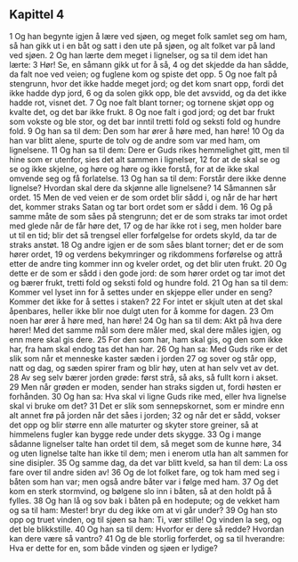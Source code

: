 ## Kapittel 4

1 Og han begynte igjen å lære ved sjøen, og meget folk samlet seg om ham, så han gikk ut i en båt og satt i den ute på sjøen, og alt folket var på land ved sjøen.
2 Og han lærte dem meget i lignelser, og sa til dem idet han lærte:
3 Hør! Se, en såmann gikk ut for å så,
4 og det skjedde da han sådde, da falt noe ved veien; og fuglene kom og spiste det opp.
5 Og noe falt på stengrunn, hvor det ikke hadde meget jord; og det kom snart opp, fordi det ikke hadde dyp jord,
6 og da solen gikk opp, ble det avsvidd, og da det ikke hadde rot, visnet det.
7 Og noe falt blant torner; og tornene skjøt opp og kvalte det, og det bar ikke frukt.
8 Og noe falt i god jord; og det bar frukt som vokste og ble stor, og det bar inntil tretti fold og seksti fold og hundre fold.
9 Og han sa til dem: Den som har ører å høre med, han høre!
10 Og da han var blitt alene, spurte de tolv og de andre som var med ham, om lignelsene.
11 Og han sa til dem: Dere er Guds rikes hemmelighet gitt, men til hine som er utenfor, sies det alt sammen i lignelser,
12 for at de skal se og se og ikke skjelne, og høre og høre og ikke forstå, for at de ikke skal omvende seg og få forlatelse.
13 Og han sa til dem: Forstår dere ikke denne lignelse? Hvordan skal dere da skjønne alle lignelsene?
14 Såmannen sår ordet.
15 Men de ved veien er de som ordet blir sådd i, og når de har hørt det, kommer straks Satan og tar bort ordet som er sådd i dem.
16 Og på samme måte de som såes på stengrunn; det er de som straks tar imot ordet med glede når de får høre det,
17 og de har ikke rot i seg, men holder bare ut til en tid; blir det så trengsel eller forfølgelse for ordets skyld, da tar de straks anstøt.
18 Og andre igjen er de som såes blant torner; det er de som hører ordet,
19 og verdens bekymringer og rikdommens forførelse og attrå etter de andre ting kommer inn og kveler ordet, og det blir uten frukt.
20 Og dette er de som er sådd i den gode jord: de som hører ordet og tar imot det og bærer frukt, tretti fold og seksti fold og hundre fold.
21 Og han sa til dem: Kommer vel lyset inn for å settes under en skjeppe eller under en seng? Kommer det ikke for å settes i staken?
22 For intet er skjult uten at det skal åpenbares, heller ikke blir noe dulgt uten for å komme for dagen.
23 Om noen har ører å høre med, han høre!
24 Og han sa til dem: Akt på hva dere hører! Med det samme mål som dere måler med, skal dere måles igjen, og enn mere skal gis dere.
25 For den som har, ham skal gis, og den som ikke har, fra ham skal endog tas det han har.
26 Og han sa: Med Guds rike er det slik som når et menneske kaster sæden i jorden
27 og sover og står opp, natt og dag, og sæden spirer fram og blir høy, uten at han selv vet av det.
28 Av seg selv bærer jorden grøde: først strå, så aks, så fullt korn i akset.
29 Men når grøden er moden, sender han straks sigden ut, fordi høsten er forhånden.
30 Og han sa: Hva skal vi ligne Guds rike med, eller hva lignelse skal vi bruke om det?
31 Det er slik som sennepskornet, som er mindre enn alt annet frø på jorden når det såes i jorden;
32 og når det er sådd, vokser det opp og blir større enn alle maturter og skyter store greiner, så at himmelens fugler kan bygge rede under dets skygge.
33 Og i mange sådanne lignelser talte han ordet til dem, så meget som de kunne høre,
34 og uten lignelse talte han ikke til dem; men i enerom utla han alt sammen for sine disipler.
35 Og samme dag, da det var blitt kveld, sa han til dem: La oss fare over til andre siden av!
36 Og de lot folket fare, og tok ham med seg i båten som han var; men også andre båter var i følge med ham.
37 Og det kom en sterk stormvind, og bølgene slo inn i båten, så at den holdt på å fylles.
38 Og han lå og sov bak i båten på en hodepute; og de vekket ham og sa til ham: Mester! bryr du deg ikke om at vi går under?
39 Og han sto opp og truet vinden, og til sjøen sa han: Ti, vær stille! Og vinden la seg, og det ble blikkstille.
40 Og han sa til dem: Hvorfor er dere så redde? Hvordan kan dere være så vantro?
41 Og de ble storlig forferdet, og sa til hverandre: Hva er dette for en, som både vinden og sjøen er lydige?
